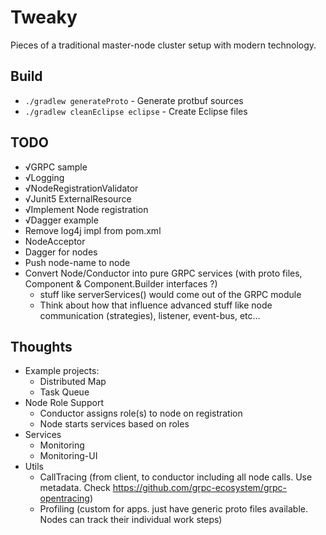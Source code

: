 # Tweaky

Pieces of a traditional master-node cluster setup with modern technology.

## Build

- `./gradlew generateProto` - Generate protbuf sources
- `./gradlew cleanEclipse eclipse` - Create Eclipse files


## TODO

- √GRPC sample
- √Logging
- √NodeRegistrationValidator
- √Junit5 ExternalResource
- √Implement Node registration
- √Dagger example
- Remove log4j impl from pom.xml
- NodeAcceptor
- Dagger for nodes
- Push node-name to node
- Convert Node/Conductor into pure GRPC services (with proto files, Component & Component.Builder interfaces ?)
    - stuff like serverServices() would come out of the GRPC module
    - Think about how that influence advanced stuff like node communication (strategies), listener, event-bus, etc...

## Thoughts

- Example projects:
   - Distributed Map
   - Task Queue
- Node Role Support
   - Conductor assigns role(s) to node on registration
   - Node starts services based on roles
- Services
    - Monitoring
    - Monitoring-UI
- Utils
    - CallTracing (from client, to conductor including all node calls. Use metadata. Check https://github.com/grpc-ecosystem/grpc-opentracing)
    - Profiling (custom for apps. just have generic proto files available. Nodes can track their individual work steps)